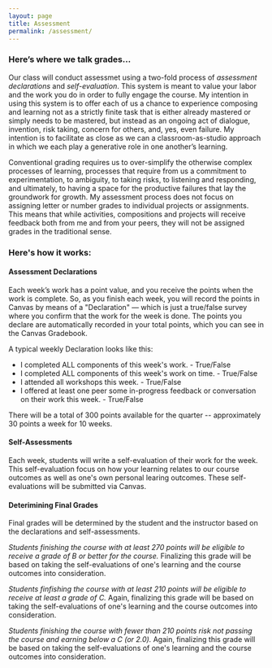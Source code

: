 ```yaml
---
layout: page
title: Assessment
permalink: /assessment/ 
---
```


### Here’s where we talk grades…

Our class will conduct assessmet using a two-fold process of *assessment declarations* and *self-evaluation*. This system is meant to value your labor and the work you do in order to fully engage the course. My intention in using this system is to offer each of us a chance to experience composing and learning not as a strictly finite task that is either already mastered or simply needs to be mastered, but instead as an ongoing act of dialogue, invention, risk taking, concern for others, and, yes, even failure. My intention is to facilitate as close as we can a classroom-as-studio approach in which we each play a generative role in one another’s learning.

Conventional grading requires us to over-simplify the otherwise complex processes of learning, processes that require from us a commitment to experimentation, to ambiguity, to taking risks, to listening and responding, and ultimately, to having a space for the productive failures that lay the groundwork for growth. My assessment process does not focus on assigning letter or number grades to individual projects or assignments. This means that while activities, compositions and projects will receive feedback both from me and from your peers, they will not be assigned grades in the traditional sense.

### Here's how it works:

#### Assessment Declarations

Each week’s work has a point value, and you receive the points when the work is complete. So, as you finish each week, you will record the points in Canvas by means of a "Declaration" — which is just a true/false survey where you confirm that the work for the week is done. The points you declare are automatically recorded in your total points, which you can see in the Canvas Gradebook.

A typical weekly Declaration looks like this:

* I completed ALL components of this week's work. - True/False 
* I completed ALL components of this week's work on time. - True/False 
* I attended all workshops this week. - True/False 
* I offered at least one peer some in-progress feedback or conversation on their work this week. - True/False

There will be a total of 300 points available for the quarter -- approximately 30 points a week for 10 weeks.

#### Self-Assessments

Each week, students will write a self-evaluation of their work for the week. This self-evaluation focus on how your learning relates to our course outcomes as well as one's own personal learing outcomes. These self-evaluations will be submitted via Canvas.

#### Deterimining Final Grades

Final grades will be determined by the student and the instructor based on the declarations and self-assessments. 

*Students finishing the course with at least 270 points will be eligible to receive a grade of B or better for the course.* Finalizing this grade will be based on taking the self-evaluations of one's learning and the course outcomes into consideration. 

*Students finfishing the course with at least 210 points will be eligible to receive at least a grade of C.* Again, finalizing this grade will be based on taking the self-evaluations of one's learning and the course outcomes into consideration. 

*Students finishing the course with fewer than 210 points risk not passing the course and earning below a C (or 2.0).* Again, finalizing this grade will be based on taking the self-evaluations of one's learning and the course outcomes into consideration. 
